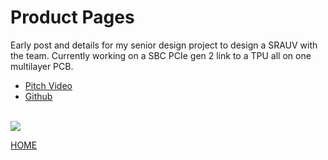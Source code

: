 # Product Pages

Early post and details for my senior design project to design a SRAUV with the team. Currently working on a SBC PCIe gen 2 link to a TPU all on one multilayer PCB.
<ul>
  <li><a href="https://www.youtube.com/watch?v=npf-gBKi1QU&feature=youtu.be">Pitch Video</a></li>
  <li><a href="https://github.com/MitchellStride/AUV-Senior-Design">Github</a></li>
</ul>

<br>
<img src="{{ "/pictures/901.png?raw=true" | prepend: site.baseurl }}"/>
<br>

<a href="http://mitchellstride.com/">HOME</a>

